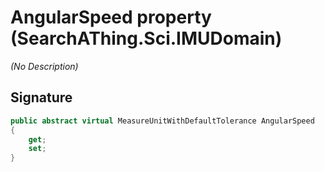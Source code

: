 # AngularSpeed property (SearchAThing.Sci.IMUDomain)
_(No Description)_

## Signature
```csharp
public abstract virtual MeasureUnitWithDefaultTolerance AngularSpeed
{
    get;
    set;
}
```
